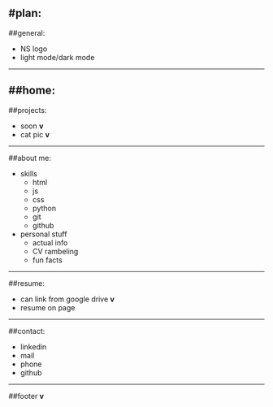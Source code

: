 #plan:
---
##general:
+ NS logo
+ light mode/dark mode


---
##home:
---
##projects:
+ soon **v**
+ cat pic **v**
---
##about me:
+ skills
    + html
    + js
    + css
    + python
    + git
    + github
+ personal stuff
    + actual info
    + CV rambeling 
    + fun facts
---
##resume:
+ can link from google drive **v**
+ resume on page

---
##contact:
+ linkedin
+ mail
+ phone
+ github

---
##footer **v**
